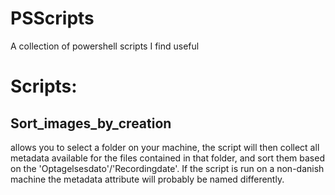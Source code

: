 # PSScripts
A collection of powershell scripts I find useful

# Scripts: 
## Sort_images_by_creation 
allows you to select a folder on your machine, the script will then collect all metadata available for the files contained in that folder, and sort them based on the 'Optagelsesdato'/'Recordingdate'. If the script is run on a non-danish machine the metadata attribute will probably be named differently.
